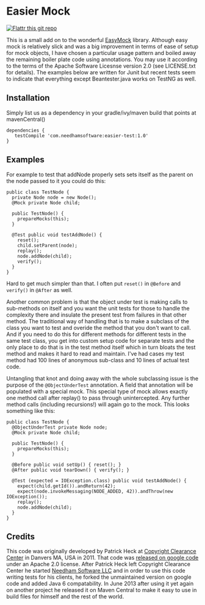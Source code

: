 Easier Mock
===========

[![Flattr this git repo](http://api.flattr.com/button/flattr-badge-large.png)](https://flattr.com/submit/auto?user_id=fsparv&url=https://github.com/fsparv/EasierMock&title=EasierMock&language=&tags=github&category=software)

This is a small add on to the wonderful [EasyMock](http://www.easymock.org/) library. Although easy mock is relatively
slick and was a big improvement in terms of ease of setup for mock objects, I have chosen a particular usage pattern
and boiled away the remaining boiler plate code using annotations. You may use it according to the terms of the
Apache Software Licesnse version 2.0 (see LICENSE.txt for details). The examples below are written for Junit
but recent tests seem to indicate that everything except Beantester.java works on TestNG as well.

Installation
-----
Simply list us as a dependency in your gradle/ivy/maven build that points at mavenCentral()

    dependencies {
       testCompile 'com.needhamsoftware:easier-test:1.0'
    }


Examples
--------
For example to test that addNode properly sets sets itself as the parent on the node passed to it you could do this:


    public class TestNode {
      private Node node = new Node();
      @Mock private Node child;

      public TestNode() {
        prepareMocks(this);
      }

      @Test public void testAddNode() {
        reset();
        child.setParent(node);
        replay();
        node.addNode(child);
        verify();
      }
    }

Hard to get much simpler than that. I often put `reset()` in `@Before` and `verify()` in `@After` as well.

Another common problem is that the object under test is making calls to sub-methods on itself and you want
the unit tests for those to handle the complexity there and insulate the present test from failures in
that other method. The traditional way of handling that is to make a subclass of the class you want to
test and overide the method that you don't want to call. And if you need to do this for different methods for different
tests in the same test class, you get into custom setup code for separate tests and the only place to do that is
in the test method itself which in turn bloats the test method and makes it hard to read and maintain. I've had cases
my test method had 100 lines of anonymous sub-class and 10 lines of actual test code.

Untangling that knot and doing away with the whole subclassing issue is the purpose of the `@ObjectUnderTest`
annotation. A field that annotation will be populated with a special mock. This special type of mock allows
exactly one method call after replay() to pass through unintercepted. Any further method calls (including recursions!)
will again go to the mock. This looks something like this:

    public class TestNode {
      @ObjectUnderTest private Node node;
      @Mock private Node child;

      public TestNode() {
        prepareMocks(this);
      }

      @Before public void setUp() { reset(); }
      @After public void tearDown() { verify(); }

      @Test (expected = IOException.class) public void testAddNode() {
        expect(child.getId()).andReturn(42);
        expect(node.invokeMessaging(NODE_ADDED, 42)).andThrow(new IOException());
        replay();
        node.addNode(child);
      }
    }

Credits
-------

This code was originally developed by Patrick Heck at [Copyright Clearance Center](http://www.copyright.com) in Danvers MA, USA in 2011. That code was
[released on google code](https://code.google.com/p/easier-test/) under an Apache 2.0 license. After Patrick Heck left
Copyright Clearance Center he started [Needham Software LLC](http://www.needhamsoftware.com/) and in order to
use this code writing tests for his clients, he forked the unmaintained version on google code and added
Java 6 compatability. In June 2013 after using it yet again on another project he released it on Maven Central to make
it easy to use in build files for himself and the rest of the world.